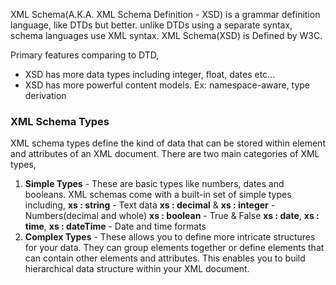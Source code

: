 XML Schema(A.K.A. XML Schema Definition - XSD) is a grammar definition language, like DTDs but better. unlike DTDs using a separate syntax, schema languages use XML syntax. 
XML Schema(XSD) is Defined by W3C.

Primary features comparing to DTD,
- XSD has more data types including integer, float, dates etc...
- XSD has more powerful content models.
	Ex: namespace-aware, type derivation

### XML Schema Types
XML schema types define the kind of data that can be stored within element and attributes of an XML document. There are two main categories of XML types,
1. **Simple Types** - These are basic types like numbers, dates and booleans. XML schemas come with a built-in set of simple types including,
	**xs : string** - Text data
	**xs : decimal** & **xs : integer** - Numbers(decimal and whole)
	**xs : boolean** - True & False
	**xs : date**, **xs : time**, **xs : dateTime** - Date and time formats
2. **Complex Types** - These allows you to define more intricate structures for your data. They can group elements together or define elements that can contain other elements and attributes. This enables you to build hierarchical data structure within your XML document. 